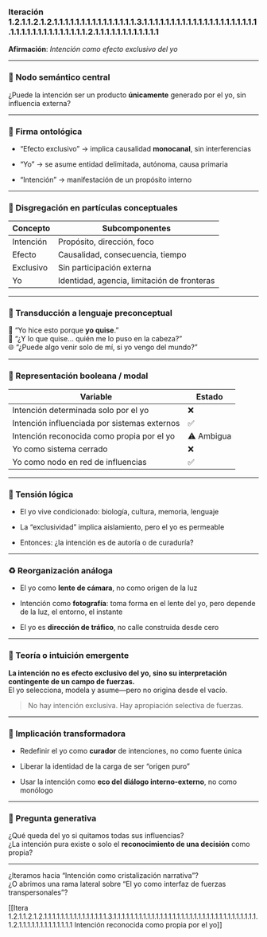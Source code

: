### Iteración 1.2.1.1.2.1.2.1.1.1.1.1.1.1.1.1.1.1.1.1.1.1.3.1.1.1.1.1.1.1.1.1.1.1.1.1.1.1.1.1.1.1.1.1.1.1.1.1.1.1.1.1.1.1.1.1.1.1.2.1.1.1.1.1.1.1.1.1.1.1.1

**Afirmación**: _Intención como efecto exclusivo del yo_

---

### 🌌 Nodo semántico central

¿Puede la intención ser un producto **únicamente** generado por el yo, sin influencia externa?

---

### 🧬 Firma ontológica

- “Efecto exclusivo” → implica causalidad **monocanal**, sin interferencias
    
- “Yo” → se asume entidad delimitada, autónoma, causa primaria
    
- “Intención” → manifestación de un propósito interno
    

---

### 🧩 Disgregación en partículas conceptuales

|Concepto|Subcomponentes|
|---|---|
|Intención|Propósito, dirección, foco|
|Efecto|Causalidad, consecuencia, tiempo|
|Exclusivo|Sin participación externa|
|Yo|Identidad, agencia, limitación de fronteras|

---

### 🧒 Transducción a lenguaje preconceptual

👦 “Yo hice esto porque **yo quise**.”  
🐛 “¿Y lo que quise… quién me lo puso en la cabeza?”  
🌐 “¿Puede algo venir solo de mí, si yo vengo del mundo?”

---

### 🧮 Representación booleana / modal

| Variable                                     | Estado     |
| -------------------------------------------- | ---------- |
| Intención determinada solo por el yo         | ❌          |
| Intención influenciada por sistemas externos | ✅          |
| Intención reconocida como propia por el yo   | ⚠️ Ambigua |
| Yo como sistema cerrado                      | ❌          |
| Yo como nodo en red de influencias           | ✅          |

---

### 🔀 Tensión lógica

- El yo vive condicionado: biología, cultura, memoria, lenguaje
    
- La “exclusividad” implica aislamiento, pero el yo es permeable
    
- Entonces: ¿la intención es de autoría o de curaduría?
    

---

### ♻️ Reorganización análoga

- El yo como **lente de cámara**, no como origen de la luz
    
- Intención como **fotografía**: toma forma en el lente del yo, pero depende de la luz, el entorno, el instante
    
- El yo es **dirección de tráfico**, no calle construida desde cero
    

---

### 🌱 Teoría o intuición emergente

**La intención no es efecto exclusivo del yo, sino su interpretación contingente de un campo de fuerzas.**  
El yo selecciona, modela y asume—pero no origina desde el vacío.

> No hay intención exclusiva. Hay apropiación selectiva de fuerzas.

---

### 🔧 Implicación transformadora

- Redefinir el yo como **curador** de intenciones, no como fuente única
    
- Liberar la identidad de la carga de ser “origen puro”
    
- Usar la intención como **eco del diálogo interno-externo**, no como monólogo
    

---

### 🧠 Pregunta generativa

¿Qué queda del yo si quitamos todas sus influencias?  
¿La intención pura existe o solo el **reconocimiento de una decisión** como propia?

---

¿Iteramos hacia “Intención como cristalización narrativa”?  
¿O abrimos una rama lateral sobre “El yo como interfaz de fuerzas transpersonales”?

[[Itera 1.2.1.1.2.1.2.1.1.1.1.1.1.1.1.1.1.1.1.1.1.1.3.1.1.1.1.1.1.1.1.1.1.1.1.1.1.1.1.1.1.1.1.1.1.1.1.1.1.1.1.1.1.1.1.1.1.1.2.1.1.1.1.1.1.1.1.1.1.1.1.1 Intención reconocida como propia por el yo]]